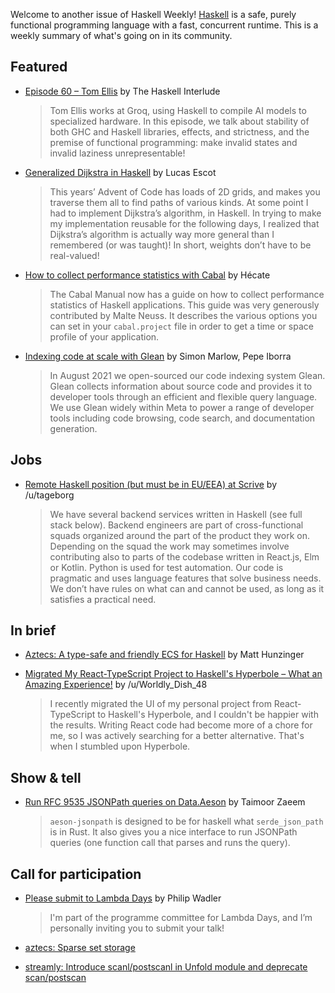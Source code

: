 Welcome to another issue of Haskell Weekly!
[Haskell](https://www.haskell.org) is a safe, purely functional programming language with a fast, concurrent runtime.
This is a weekly summary of what's going on in its community.

## Featured

- [Episode 60 – Tom Ellis](https://haskell.foundation/podcast/60/) by The Haskell Interlude
  > Tom Ellis works at Groq, using Haskell to compile AI models to specialized hardware. In this episode, we talk about stability of both GHC and Haskell libraries, effects, and strictness, and the premise of functional programming: make invalid states and invalid laziness unrepresentable!
  
- [Generalized Dijkstra in Haskell](https://acatalepsie.fr/posts/haskell-dijkstra.html) by Lucas Escot
  > This years’ Advent of Code has loads of 2D grids, and makes you traverse them all to find paths of various kinds. At some point I had to implement Dijkstra’s algorithm, in Haskell. In trying to make my implementation reusable for the following days, I realized that Dijkstra’s algorithm is actually way more general than I remembered (or was taught)! In short, weights don’t have to be real-valued!

- [How to collect performance statistics with Cabal](https://blog.haskell.org/how-to-collect-performance-statistics-with-cabal/) by Hécate
  > The Cabal Manual now has a guide on how to collect performance statistics of Haskell applications. This guide was very generously contributed by Malte Neuss. It describes the various options you can set in your `cabal.project` file in order to get a time or space profile of your application.
  
- [Indexing code at scale with Glean](https://engineering.fb.com/2024/12/19/developer-tools/glean-open-source-code-indexing/) by Simon Marlow, Pepe Iborra
  > In August 2021 we open-sourced our code indexing system Glean. Glean collects information about source code and provides it to developer tools through an efficient and flexible query language. We use Glean widely within Meta to power a range of developer tools including code browsing, code search, and documentation generation.

## Jobs

- [Remote Haskell position (but must be in EU/EEA) at Scrive](https://www.reddit.com/r/haskell/comments/1hhvbg3/remote_haskell_position_but_must_be_in_euees_at/) by /u/tageborg
  > We have several backend services written in Haskell (see full stack below). Backend engineers are part of cross-functional squads organized around the part of the product they work on. Depending on the squad the work may sometimes involve contributing also to parts of the codebase written in React.js, Elm or Kotlin. Python is used for test automation. Our code is pragmatic and uses language features that solve business needs. We don’t have rules on what can and cannot be used, as long as it satisfies a practical need.

## In brief

- [Aztecs: A type-safe and friendly ECS for Haskell](https://github.com/matthunz/aztecs) by Matt Hunzinger

- [Migrated My React-TypeScript Project to Haskell's Hyperbole – What an Amazing Experience!](https://www.reddit.com/r/haskell/comments/1hjv7g7/migrated_my_reacttypescript_project_to_haskells/) by /u/Worldly_Dish_48
  > I recently migrated the UI of my personal project from React-TypeScript to Haskell's Hyperbole, and I couldn't be happier with the results. Writing React code had become more of a chore for me, so I was actively searching for a better alternative. That's when I stumbled upon Hyperbole.

## Show & tell

- [Run RFC 9535 JSONPath queries on Data.Aeson](https://discourse.haskell.org/t/run-rfc-9535-jsonpath-queries-on-data-aeson/11067) by Taimoor Zaeem
  > `aeson-jsonpath` is designed to be for haskell what `serde_json_path` is in Rust. It also gives you a nice interface to run JSONPath queries (one function call that parses and runs the query).

## Call for participation

- [Please submit to Lambda Days](https://wadler.blogspot.com/2024/12/please-submit-to-lambda-days.html) by Philip Wadler
  > I'm part of the programme committee for Lambda Days, and I’m personally inviting you to submit your talk!

- [aztecs: Sparse set storage](https://github.com/matthunz/aztecs/issues/1)
- [streamly: Introduce scanl/postscanl in Unfold module and deprecate scan/postscan](https://github.com/composewell/streamly/issues/2915)
